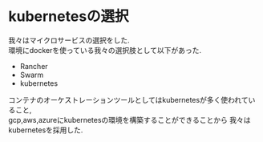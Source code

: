 # kubernetesの選択

我々はマイクロサービスの選択をした.  
環境にdockerを使っている我々の選択肢として以下があった.

- Rancher
- Swarm
- kubernetes

コンテナのオーケストレーションツールとしてはkubernetesが多く使われていること,  
gcp,aws,azureにkubernetesの環境を構築することができることから
我々はkubernetesを採用した.
